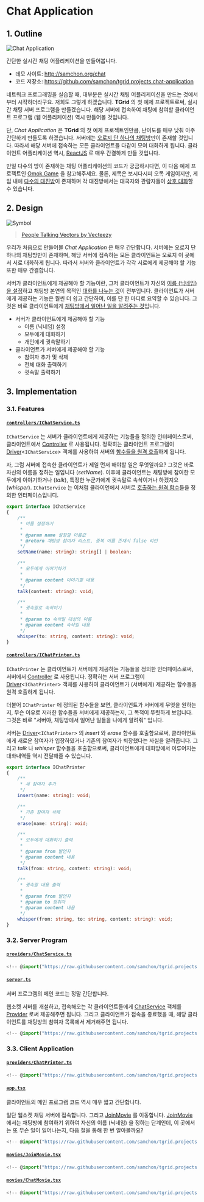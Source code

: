 # Chat Application
## 1. Outline
![Chat Application](../../../assets/images/projects/chat-application/demo.png)

간단한 실시간 채팅 어플리케이션을 만들어봅니다.

  - 데모 사이트: http://samchon.org/chat
  - 코드 저장소: https://github.com/samchon/tgrid.projects.chat-application

네트워크 프로그래밍을 실습할 때, 대부분은 실시간 채팅 어플리케이션을 만드는 것에서부터 시작하더라구요. 저희도 그렇게 하겠습니다. **TGrid** 의 첫 예제 프로젝트로써, 실시간 채팅 서버 프로그램을 만들겠습니다. 해당 서버에 접속하여 채팅에 참여할 클라이언트 프로그램 (웹 어플리케이션) 역시 만들어볼 것입니다.

단, *Chat Application* 은 **TGrid** 의 첫 예제 프로젝트인만큼, 난이도를 매우 낮춰 아주 간단하게 만들도록 하겠습니다. 서버에는 <u>오로지 단 하나의 채팅방</u>만이 존재할 것입니다. 따라서 해당 서버에 접속하는 모든 클라이언트들 다같이 모여 대화하게 됩니다. 클라이언트 어플리케이션 역시, [ReactJS](https://ko.reactjs.org/) 로 매우 간결하게 만들 것입니다.

만일 다수의 방이 존재하는 채팅 어플리케이션의 코드가 궁금하시다면, 이 다음 예제 프로젝트인 [Omok Game](omok-game.md) 을 참고해주세요. 물론, 제목은 보시다시피 오목 게임이지만, 게임 내에 <u>다수의 대진방</u>이 존재하며 각 대진방에서는 대국자와 관람자들이 <u>상호 대화</u>할 수 있습니다.




## 2. Design
![Symbol](../../../assets/images/projects/chat-application/symbol.svg)

> [People Talking Vectors by Vecteezy](https://www.vecteezy.com/free-vector/people-talking)

우리가 처음으로 만들어볼 *Chat Application* 은 매우 간단합니다. 서버에는 오로지 단 하나의 채팅방만이 존재하며, 해당 서버에 접속하는 모든 클라이언트는 오로지 이 곳에서 서로 대화하게 됩니다. 따라서 서버와 클라이언트가 각각 서로에게 제공해야 할 기능 또한 매우 간결합니다.

서버가 클라이언트에게 제공해야 할 기능이란, 그저 클라이언트가 자신의 <u>이름 (닉네임) 을 설정</u>하고 채팅방 본연의 목적인 <u>대화를 나누는 것</u>이 전부입니다. 클라이언트가 서버에게 제공하는 기능은 훨씬 더 쉽고 간단하여, 이를 단 한 마디로 요약할 수 있습니다. 그것은 바로 클라이언트에게 <u>채팅방에서 일어난 일을 알려주는 것</u>입니다.

  - 서버가 클라이언트에게 제공해야 할 기능
    - 이름 (닉네임) 설정
    - 모두에게 대화하기
    - 개인에게 귓속말하기
  - 클라이언트가 서버에게 제공해야 할 기능
    - 참여자 추가 및 삭제
    - 전체 대화 출력하기
    - 귓속말 출력하기




## 3. Implementation
### 3.1. Features
#### [`controllers/IChatService.ts`](https://github.com/samchon/tgrid.projects.chat-application/blob/master/src/controllers/IChatService.ts)
`IChatService` 는 서버가 클라이언트에게 제공하는 기능들을 정의한 인터페이스로써, 클라이언트에서 [Controller](../concepts.md#23-controller) 로 사용됩니다. 정확히는 클라이언트 프로그램이 [Driver](../concepts.md#24-driver)<`IChatService`> 객체를 사용하여 서버의 [함수들을 원격 호출](../concepts.md#13-remote-function-call)하게 됩니다.

자, 그럼 서버에 접속한 클라이언트가 제일 먼저 해야할 일은 무엇일까요? 그것은 바로 자신의 이름을 정하는 일입니다 (*setName*). 이후에 클라이언트는 채팅방에 참여한 모두에게 이야기하거나 (*talk*), 특정한 누군가에게 귓속말로 속삭이거나 하겠지요 (*whisper*). `IChatService` 는 이처럼 클라이언에서 서버로 [호출하는 원격 함수](../concepts.md#13-remote-function-call)들을 정의한 인터페이스입니디.

```typescript
export interface IChatService
{
    /**
     * 이름 설정하기
     * 
     * @param name 설정할 이름값
     * @return 채팅방 참여자 리스트, 중복 이름 존재시 false 리턴
     */
    setName(name: string): string[] | boolean;

    /**
     * 모두에게 이야기하기
     * 
     * @param content 이야기할 내용
     */
    talk(content: string): void;

    /**
     * 귓속말로 속삭이기
     * 
     * @param to 속삭일 대상의 이름
     * @param content 속삭일 내용
     */
    whisper(to: string, content: string): void;
}
```

#### [`controllers/IChatPrinter.ts`](https://github.com/samchon/tgrid.projects.chat-application/blob/master/src/controllers/IChatPrinter.ts)
`IChatPrinter` 는 클라이언트가 서버에게 제공하는 기능들을 정의한 인터페이스로써, 서버에서 [Controller](../concepts.md#23-controller) 로 사용됩니다. 정확히는 서버 프로그램이 [Driver](../concepts.md#24-driver)<`IChatPrinter`> 객체를 사용하여 클라이언트가 (서버에게) 제공하는 함수들을 원격 호출하게 됩니다.

더불어 `IChatPrinter` 에 정의된 함수들을 보면, 클라이언트가 서버에게 무엇을 원하는지, 무슨 이유로 저러한 함수들을 서버에게 제공하는지, 그 목적이 뚜렷하게 보입니다. 그것은 바로 "서버야, 채팅방에서 일어난 일들을 나에게 알려줘" 입니다. 

서버는 [Driver](../concepts.md#24-driver)<`IChatPrinter`> 의 *insert* 와 *erase* 함수를 호출함으로써, 클라이언트에게 새로운 참여자가 입장하였거나 기존의 참여자가 퇴장했다는 사실을 알려줍니다. 그리고 *talk* 나 *whisper* 함수들을 호출함으로써, 클라이언트에게 대화방에서 이루어지는 대화내역들 역시 전달해줄 수 있습니다.

```typescript
export interface IChatPrinter
{
    /**
     * 새 참여자 추가
     */
    insert(name: string): void;

    /**
     * 기존 참여자 삭제
     */
    erase(name: string): void;

    /**
     * 모두에게 대화하기 출력
     * 
     * @param from 발언자
     * @param content 내용
     */
    talk(from: string, content: string): void;

    /**
     * 귓속말 내용 출력
     * 
     * @param from 발언자
     * @param to 청취자
     * @param content 내용
     */
    whisper(from: string, to: string, content: string): void;
}
```

### 3.2. Server Program
#### [`providers/ChatService.ts`](https://github.com/samchon/tgrid.projects.chat-application/blob/master/src/providers/ChatService.ts)
```typescript
<!-- @import("https://raw.githubusercontent.com/samchon/tgrid.projects.chat-application/master/src/providers/ChatService.ts") -->
```

#### [`server.ts`](https://github.com/samchon/tgrid.projects.chat-application/blob/master/src/server.ts)
서버 프로그램의 메인 코드는 정말 간단합니다. 

웹소켓 서버를 개설하고, 접속해오는 각 클라이언트들에게 [ChatService](#providerschatservicets) 객체를 [Provider](../concepts.md#22-provider) 로써 제공해주면 됩니다. 그리고 클라이언트가 접속을 종료했을 때, 해당 클라이언트를 채팅방의 참여자 목록에서 제거해주면 됩니다.

```typescript
<!-- @import("https://raw.githubusercontent.com/samchon/tgrid.projects.chat-application/blob/master/src/server.ts") -->
```

### 3.3. Client Application
#### [`providers/ChatPrinter.ts`](https://github.com/samchon/tgrid.projects.chat-application/blob/master/src/providers/ChatPrinter.ts)
```typescript
<!-- @import("https://raw.githubusercontent.com/samchon/tgrid.projects.chat-application/blob/master/src/providers/ChatPrinter.ts") -->
```

#### [`app.tsx`](https://github.com/samchon/tgrid.projects.chat-application/blob/master/src/app.tsx)
클라이언트의 메인 프로그램 코드 역시 매우 짧고 간단합니다.

일단 웹소켓 채팅 서버에 접속합니다. 그리고 [JoinMovie](#moviesjoinmovietsx) 를 이동합니다. [JoinMovie](#moviesjoinmovietsx) 에서는 채팅방에 참여하기 위하여 자신의 이름 (닉네임) 을 정하는 단계인데, 이 곳에서는 또 무슨 일이 일어나는지, 다음 절을 통해 한 번 알아볼까요?

```typescript
<!-- @import("https://raw.githubusercontent.com/samchon/tgrid.projects.chat-application/blob/master/src/app.tsx") -->
```

#### [`movies/JoinMovie.tsx`](https://github.com/samchon/tgrid.projects.chat-application/blob/master/src/movies/JoinMovie.tsx)
```typescript
<!-- @import("https://raw.githubusercontent.com/samchon/tgrid.projects.chat-application/master/src/movies/JoinMovie.tsx") -->
```

#### [`movies/ChatMovie.tsx`](https://github.com/samchon/tgrid.projects.chat-application/blob/master/src/movies/ChatMovie.tsx)
```typescript
<!-- @import("https://raw.githubusercontent.com/samchon/tgrid.projects.chat-application/master/src/movies/ChatMovie.tsx") -->
```